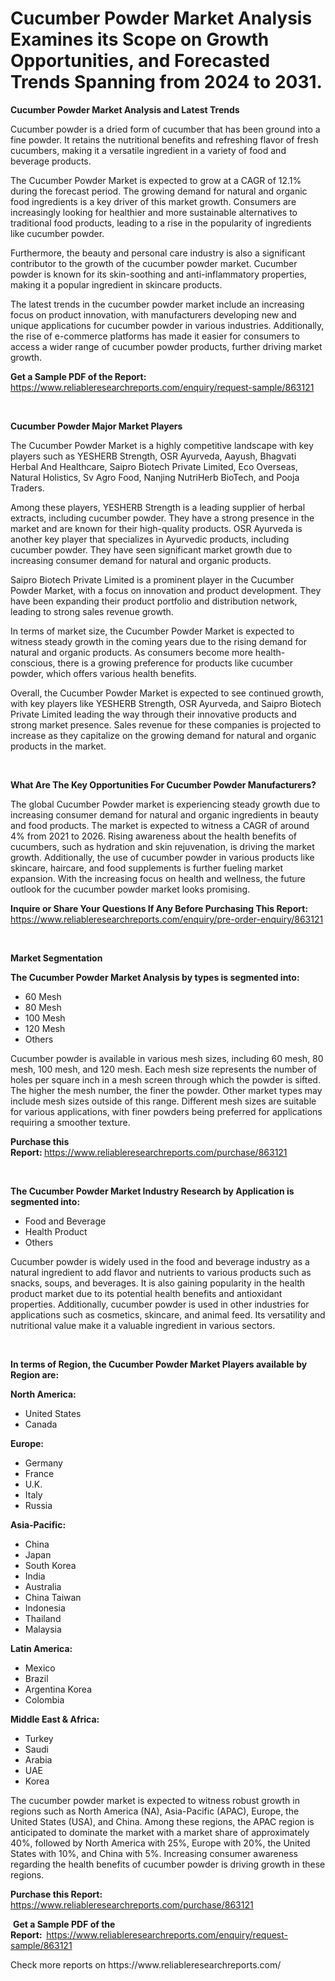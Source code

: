 <p><h1>Cucumber Powder Market Analysis Examines its Scope on Growth Opportunities, and Forecasted Trends Spanning from 2024 to 2031.</h1></p><p><strong>Cucumber Powder Market Analysis and Latest Trends</strong></p>
<p><p>Cucumber powder is a dried form of cucumber that has been ground into a fine powder. It retains the nutritional benefits and refreshing flavor of fresh cucumbers, making it a versatile ingredient in a variety of food and beverage products.</p><p>The Cucumber Powder Market is expected to grow at a CAGR of 12.1% during the forecast period. The growing demand for natural and organic food ingredients is a key driver of this market growth. Consumers are increasingly looking for healthier and more sustainable alternatives to traditional food products, leading to a rise in the popularity of ingredients like cucumber powder.</p><p>Furthermore, the beauty and personal care industry is also a significant contributor to the growth of the cucumber powder market. Cucumber powder is known for its skin-soothing and anti-inflammatory properties, making it a popular ingredient in skincare products.</p><p>The latest trends in the cucumber powder market include an increasing focus on product innovation, with manufacturers developing new and unique applications for cucumber powder in various industries. Additionally, the rise of e-commerce platforms has made it easier for consumers to access a wider range of cucumber powder products, further driving market growth.</p></p>
<p><strong>Get a Sample PDF of the Report:&nbsp;</strong> <a href="https://www.reliableresearchreports.com/enquiry/request-sample/863121">https://www.reliableresearchreports.com/enquiry/request-sample/863121</a></p>
<p>&nbsp;</p>
<p><strong>Cucumber Powder Major Market Players</strong></p>
<p><p>The Cucumber Powder Market is a highly competitive landscape with key players such as YESHERB Strength, OSR Ayurveda, Aayush, Bhagvati Herbal And Healthcare, Saipro Biotech Private Limited, Eco Overseas, Natural Holistics, Sv Agro Food, Nanjing NutriHerb BioTech, and Pooja Traders.</p><p>Among these players, YESHERB Strength is a leading supplier of herbal extracts, including cucumber powder. They have a strong presence in the market and are known for their high-quality products. OSR Ayurveda is another key player that specializes in Ayurvedic products, including cucumber powder. They have seen significant market growth due to increasing consumer demand for natural and organic products.</p><p>Saipro Biotech Private Limited is a prominent player in the Cucumber Powder Market, with a focus on innovation and product development. They have been expanding their product portfolio and distribution network, leading to strong sales revenue growth.</p><p>In terms of market size, the Cucumber Powder Market is expected to witness steady growth in the coming years due to the rising demand for natural and organic products. As consumers become more health-conscious, there is a growing preference for products like cucumber powder, which offers various health benefits.</p><p>Overall, the Cucumber Powder Market is expected to see continued growth, with key players like YESHERB Strength, OSR Ayurveda, and Saipro Biotech Private Limited leading the way through their innovative products and strong market presence. Sales revenue for these companies is projected to increase as they capitalize on the growing demand for natural and organic products in the market.</p></p>
<p>&nbsp;</p>
<p><strong>What Are The Key Opportunities For Cucumber Powder Manufacturers?</strong></p>
<p><p>The global Cucumber Powder market is experiencing steady growth due to increasing consumer demand for natural and organic ingredients in beauty and food products. The market is expected to witness a CAGR of around 4% from 2021 to 2026. Rising awareness about the health benefits of cucumbers, such as hydration and skin rejuvenation, is driving the market growth. Additionally, the use of cucumber powder in various products like skincare, haircare, and food supplements is further fueling market expansion. With the increasing focus on health and wellness, the future outlook for the cucumber powder market looks promising.</p></p>
<p><strong>Inquire or Share Your Questions If Any Before Purchasing This Report:</strong> <a href="https://www.reliableresearchreports.com/enquiry/pre-order-enquiry/863121">https://www.reliableresearchreports.com/enquiry/pre-order-enquiry/863121</a></p>
<p>&nbsp;</p>
<p><strong>Market Segmentation</strong></p>
<p><strong>The Cucumber Powder Market Analysis by types is segmented into:</strong></p>
<p><ul><li>60 Mesh</li><li>80 Mesh</li><li>100 Mesh</li><li>120 Mesh</li><li>Others</li></ul></p>
<p><p>Cucumber powder is available in various mesh sizes, including 60 mesh, 80 mesh, 100 mesh, and 120 mesh. Each mesh size represents the number of holes per square inch in a mesh screen through which the powder is sifted. The higher the mesh number, the finer the powder. Other market types may include mesh sizes outside of this range. Different mesh sizes are suitable for various applications, with finer powders being preferred for applications requiring a smoother texture.</p></p>
<p><strong>Purchase this Report:&nbsp;</strong><a href="https://www.reliableresearchreports.com/purchase/863121">https://www.reliableresearchreports.com/purchase/863121</a></p>
<p>&nbsp;</p>
<p><strong>The Cucumber Powder Market Industry Research by Application is segmented into:</strong></p>
<p><ul><li>Food and Beverage</li><li>Health Product</li><li>Others</li></ul></p>
<p><p>Cucumber powder is widely used in the food and beverage industry as a natural ingredient to add flavor and nutrients to various products such as snacks, soups, and beverages. It is also gaining popularity in the health product market due to its potential health benefits and antioxidant properties. Additionally, cucumber powder is used in other industries for applications such as cosmetics, skincare, and animal feed. Its versatility and nutritional value make it a valuable ingredient in various sectors.</p></p>
<p>&nbsp;</p>
<p><strong>In terms of Region, the Cucumber Powder Market Players available by Region are:</strong></p>
<p>
    <p> <strong> North America: </strong>
        <ul>
            <li>United States</li>
            <li>Canada</li>
        </ul>
        </p> 
    <p> <strong> Europe: </strong>
        <ul>
            <li>Germany</li>
            <li>France</li>
            <li>U.K.</li>
            <li>Italy</li>
            <li>Russia</li>
        </ul>
        </p> 
    <p> <strong> Asia-Pacific: </strong>
        <ul>
            <li>China</li>
            <li>Japan</li>
            <li>South Korea</li>
            <li>India</li>
            <li>Australia</li>
            <li>China Taiwan</li>
            <li>Indonesia</li>
            <li>Thailand</li>
            <li>Malaysia</li>
        </ul>
        </p> 
    <p> <strong> Latin America: </strong>
        <ul>
            <li>Mexico</li>
            <li>Brazil</li>
            <li>Argentina Korea</li>
            <li>Colombia</li>
        </ul>
        </p> 
    <p> <strong> Middle East & Africa: </strong>
        <ul>
            <li>Turkey</li>
            <li>Saudi</li>
            <li>Arabia</li>
            <li>UAE</li>
            <li>Korea</li>
        </ul>
    </p>
    </p>
<p><p>The cucumber powder market is expected to witness robust growth in regions such as North America (NA), Asia-Pacific (APAC), Europe, the United States (USA), and China. Among these regions, the APAC region is anticipated to dominate the market with a market share of approximately 40%, followed by North America with 25%, Europe with 20%, the United States with 10%, and China with 5%. Increasing consumer awareness regarding the health benefits of cucumber powder is driving growth in these regions.</p></p>
<p><strong>Purchase this Report: </strong><a href="https://www.reliableresearchreports.com/purchase/863121">https://www.reliableresearchreports.com/purchase/863121</a></p>
<p>&nbsp;<strong>Get a Sample PDF of the Report:&nbsp;&nbsp;</strong><a href="https://www.reliableresearchreports.com/enquiry/request-sample/863121">https://www.reliableresearchreports.com/enquiry/request-sample/863121</a></p>
<p><strong></strong></p>
<p>Check more reports on https://www.reliableresearchreports.com/</p>